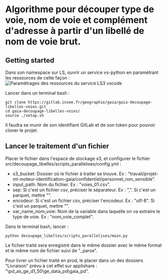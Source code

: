 # Algorithme pour découper type de voie, nom de voie et complément d'adresse à partir d'un libellé de nom de voie brut.

## Getting started

Dans son namespace sur LS, ouvrir un service vs-python en paramétrant les ressources de cette façon : 
![](gaia-decoupage-libelles-voies/data/parametrages_vs_code_decoupage_parallele.png "Paramétrages des ressources du service LS3 vscode")

Lancer dans un terminal bash : 
```{bash}
git clone https://gitlab.insee.fr/geographie/gaia/gaia-decoupage-libelles-voies.git
cd gaia-decoupage-libelles-voies/
source ./setup.sh
```
Il faudra se munir de son identifiant GitLab et de son token pour pouvoir cloner le projet.


## Lancer le traitement d'un fichier

Placer le fichier dans l'espace de stockage s3, et configurer le fichier src/decoupage_libelles/scripts_parallelises/config.yml :  

- s3_bucket: Dossier où le fichier à traiter se trouve. Ex : "travail/projet-ml-moteur-identification-gaia/confidentiel/personnel_non_sensible".  
- input_path: Nom du fichier. Ex : "voies_01.csv".  
- sep: Si c'est un fichier csv, préciser le séparateur. Ex : ",". Si c'est un parquet, mettre "".  
- encodeur: Si c'est un fichier csv, préciser l'encodeur. Ex : "utf-8". Si c'est un parquet, mettre "".  
- var_name_nom_voie: Nom de la variable dans laquelle on va extraire le type de voie. Ex : "nom_voie_complet".  

Dans le terminal bash, lancer :  
```{bash}
python decoupage_libelles/scripts_parallelises/main.py
```

Le fichier traité sera enregistré dans le même dossier avec le même format et le même nom de fichier suivi de "_parse".  

Pour livrer un fichier traité en prod, le placer dans un des dossiers "Livraison" prévu à cet effet sur applishare : "\\pd_as_ge_d1_50\ge_data_pd\gaia_pd".